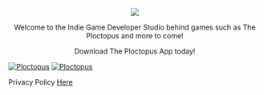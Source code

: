 <p align="center">
  <img src="https://i.imgur.com/30Hb4YD.png" />
</p>

<p align="center">
  Welcome to the Indie Game Developer Studio behind games such as The Ploctopus and more to come!
  </p>
<p align="center">
Download The Ploctopus App today!
  </p>

[![Ploctopus](https://i.imgur.com/Y60OYZn.png "The Ploctopus on Android")](https://play.google.com/store/apps/details?id=com.benchwarmer.studios.theploctopus&hl=en)
[![Ploctopus](https://i.imgur.com/qfaPI96.png "The Ploctopus on iOS")](https://apps.apple.com/se/app/the-ploctopus/id1526697057?l=en)

Privacy Policy [Here](https://adamglantz.github.io/The_Benchwarmer_Studios/policy.md)

